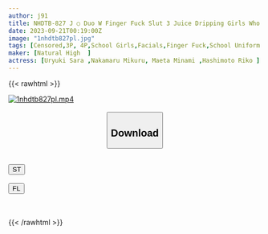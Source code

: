 ```yaml
---
author: j91
title: NHDTB-827 J ○ Duo W Finger Fuck Slut 3 Juice Dripping Girls Who Feel The Love Juice Dripping Near Their Friends
date: 2023-09-21T00:19:00Z
image: "1nhdtb827pl.jpg"
tags: [Censored,3P, 4P,School Girls,Facials,Finger Fuck,School Uniform	]
maker: [Natural High  ]
actress: [Uryuki Sara ,Nakamaru Mikuru, Maeta Minami ,Hashimoto Riko ]
---
```



{{< rawhtml >}}

<div class="video" data-videoid="P8dKO2WqY3H07Oy">
    <a href="javascript:;">
        <img src="https://my.j91.asia/posts/1nhdtb827pl/1nhdtb827pl.jpg" width="WIDTH" height="HEIGHT" alt="1nhdtb827pl.mp4" loading="lazy">
    </a>
</div>

<script type="text/javascript" src="https://j91.asia/asset/on-demand-st.js"></script>

<br>
  <link rel="stylesheet" href="https://j91.asia/asset/bs5.css">
  
  <center>
  <button class="btn btn-primary" type="button" data-bs-toggle="collapse" data-bs-target=".multi-collapse" aria-expanded="false" aria-controls="multiCollapseExample1 multiCollapseExample2"><h2>Download</h2></button></center>
</p>
<div class="row">
  <div class="col">
    <div class="collapse multi-collapse" id="multiCollapseExample1">
      <div class="card card-body">
	      	      <br>
<div class="buttons">  
<a href="https://streamtape.to/v/P8dKO2WqY3H07Oy"><button class="btn-hover color-3"><i class="fa fa-download"></i> ST</button></a></div>
    </div>
  </div>
</div>
  <div class="col">
    <div class="collapse multi-collapse" id="multiCollapseExample2">
      <div class="card card-body">
	      <br>
<div class="buttons">
    <a href="https://filelions.online/f/xh2p2rxdudup"><button class="btn-hover color-9"><i class="fa fa-download"></i> FL</button></a></div>
<br><br>
      </div>
    </div>
  </div>
</div>

{{< /rawhtml >}}